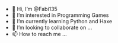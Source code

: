 - 👋 Hi, I’m @Fabi135
- 👀 I’m interested in Programming Games
- 🌱 I’m currently learning Python and Haxe
- 💞️ I’m looking to collaborate on ...
- 📫 How to reach me ...

<!---
Fabi135/Fabi135 is a ✨ special ✨ repository because its `README.md` (this file) appears on your GitHub profile.
You can click the Preview link to take a look at your changes.
--->
